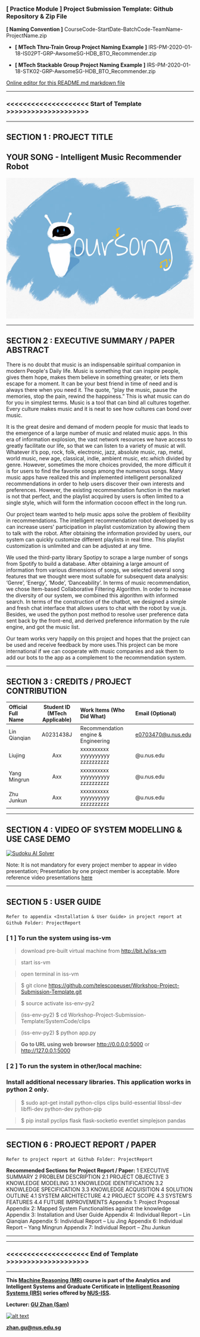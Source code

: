 ﻿### [ Practice Module ] Project Submission Template: Github Repository & Zip File

**[ Naming Convention ]** CourseCode-StartDate-BatchCode-TeamName-ProjectName.zip

* **[ MTech Thru-Train Group Project Naming Example ]** IRS-PM-2020-01-18-IS02PT-GRP-AwsomeSG-HDB_BTO_Recommender.zip

* **[ MTech Stackable Group Project Naming Example ]** IRS-PM-2020-01-18-STK02-GRP-AwsomeSG-HDB_BTO_Recommender.zip

[Online editor for this README.md markdown file](https://pandao.github.io/editor.md/en.html "pandao")

---

### <<<<<<<<<<<<<<<<<<<< Start of Template >>>>>>>>>>>>>>>>>>>>

---

## SECTION 1 : PROJECT TITLE
## YOUR SONG - Intelligent Music Recommender Robot

<img src="SystemCode/frontend/src/assets/banner.jpg" />

---

## SECTION 2 : EXECUTIVE SUMMARY / PAPER ABSTRACT
There is no doubt that music is an indispensable spiritual companion in modern People's Daily life. Music is something that can inspire people, gives them hope, makes them believe in something greater, or lets them escape for a moment. It can be your best friend in time of need and is always there when you need it. The quote, “play the music, pause the memories, stop the pain, rewind the happiness.” This is what music can do for you in simplest terms. Music is a tool that can bind all cultures together. Every culture makes music and it is neat to see how cultures can bond over music.


It is the great desire and demand of modern people for music that leads to the emergence of a large number of music and related music apps. In this era of information explosion, the vast network resources we have access to greatly facilitate our life, so that we can listen to a variety of music at will. Whatever it’s pop, rock, folk, electronic, jazz, absolute music, rap, metal, world music, new age, classical, indie, ambient music, etc.which divided by genre. However, sometimes the more choices provided, the more difficult it is for users to find the favorite songs among the numerous songs. Many music apps have realized this and implemented intelligent personalized recommendations in order to help users discover their own interests and preferences. However, the existing recommendation function in the market is not that perfect, and the playlist acquired by users is often limited to a single style, which will form the information cocoon effect in the long run.


Our project team wanted to help music apps solve the problem of flexibility in recommendations. The intelligent recommendation robot developed by us can increase users' participation in playlist customization by allowing them to talk with the robot. After obtaining the information provided by users, our system can quickly customize different playlists in real time. This playlist customization is unlimited and can be adjusted at any time.


We used the third-party library Spotipy to scrape a large number of songs from Spotify to build a database. After obtaining a large amount of information from various dimensions of songs, we selected several song features that we thought were most suitable for subsequent data analysis: ‘Genre’, ‘Energy’, ‘Mode’, ‘Danceability’. In terms of music recommendation, we chose Item-based Collaborative Filtering Algorithm. In order to increase the diversity of our system, we combined this algorithm with informed search. In terms of the construction of the chatbot, we designed a simple and fresh chat interface that allows users to chat with the robot by vue.js. Besides, we used the python post method to resolve user preference data sent back by the front-end, and derived preference information by the rule engine, and got the music list.


Our team works very happily on this project and hopes that the project can be used and receive feedback by more uses.This project can be more international if we can cooperate with music companies and ask them to add our bots to the app as a complement to the recommendation system.


---

## SECTION 3 : CREDITS / PROJECT CONTRIBUTION

| Official Full Name  | Student ID (MTech Applicable)  | Work Items (Who Did What) | Email (Optional) |
| :------------ |:---------------:| :-----| :-----|
| Lin Qianqian | A0231438J | Recommendation engine & Engineering | e0703470@u.nus.edu |
| Liujing | Axx | xxxxxxxxxx yyyyyyyyyy zzzzzzzzzz| @u.nus.edu |
| Yang Mingrun | Axx | xxxxxxxxxx yyyyyyyyyy zzzzzzzzzz| @u.nus.edu |
| Zhu Junkun | Axx | xxxxxxxxxx yyyyyyyyyy zzzzzzzzzz| @u.nus.edu |

---

## SECTION 4 : VIDEO OF SYSTEM MODELLING & USE CASE DEMO

[![Sudoku AI Solver](http://img.youtube.com/vi/-AiYLUjP6o8/0.jpg)](https://youtu.be/-AiYLUjP6o8 "Sudoku AI Solver")

Note: It is not mandatory for every project member to appear in video presentation; Presentation by one project member is acceptable. 
More reference video presentations [here](https://telescopeuser.wordpress.com/2018/03/31/master-of-technology-solution-know-how-video-index-2/ "video presentations")

---

## SECTION 5 : USER GUIDE

`Refer to appendix <Installation & User Guide> in project report at Github Folder: ProjectReport`

### [ 1 ] To run the system using iss-vm

> download pre-built virtual machine from http://bit.ly/iss-vm

> start iss-vm

> open terminal in iss-vm

> $ git clone https://github.com/telescopeuser/Workshop-Project-Submission-Template.git

> $ source activate iss-env-py2

> (iss-env-py2) $ cd Workshop-Project-Submission-Template/SystemCode/clips

> (iss-env-py2) $ python app.py

> **Go to URL using web browser** http://0.0.0.0:5000 or http://127.0.0.1:5000

### [ 2 ] To run the system in other/local machine:
### Install additional necessary libraries. This application works in python 2 only.

> $ sudo apt-get install python-clips clips build-essential libssl-dev libffi-dev python-dev python-pip

> $ pip install pyclips flask flask-socketio eventlet simplejson pandas

---
## SECTION 6 : PROJECT REPORT / PAPER

`Refer to project report at Github Folder: ProjectReport`

**Recommended Sections for Project Report / Paper:**
1 EXECUTIVE SUMMARY
2 PROBLEM DESCRIPTION
2.1 PROJECT OBJECTIVE
3 KNOWLEDGE MODELING
3.1 KNOWLEDGE IDENTIFICATION
3.2 KNOWLEDGE SPECIFICATION 
3.3 KNOWLEDGE ACQUISITION
4 SOLUTION OUTLINE 
4.1 SYSTEM ARCHITECTURE
4.2 PROJECT SCOPE 
4.3 SYSTEM'S FEATURES 
4.4 FUTURE IMPROVEMENTS
Appendix 1: Project Proposal
Appendix 2: Mapped System Functionalities against the knowledge
Appendix 3: Installation and User Guide
Appendix 4: Individual Report – Lin Qianqian
Appendix 5: Individual Report – Liu Jing
Appendix 6: Individual Report – Yang Mingrun
Appendix 7: Individual Report – Zhu Junkun


---

---

### <<<<<<<<<<<<<<<<<<<< End of Template >>>>>>>>>>>>>>>>>>>>

---

**This [Machine Reasoning (MR)](https://www.iss.nus.edu.sg/executive-education/course/detail/machine-reasoning "Machine Reasoning") course is part of the Analytics and Intelligent Systems and Graduate Certificate in [Intelligent Reasoning Systems (IRS)](https://www.iss.nus.edu.sg/stackable-certificate-programmes/intelligent-systems "Intelligent Reasoning Systems") series offered by [NUS-ISS](https://www.iss.nus.edu.sg "Institute of Systems Science, National University of Singapore").**

**Lecturer: [GU Zhan (Sam)](https://www.iss.nus.edu.sg/about-us/staff/detail/201/GU%20Zhan "GU Zhan (Sam)")**

[![alt text](https://www.iss.nus.edu.sg/images/default-source/About-Us/7.6.1-teaching-staff/sam-website.tmb-.png "Let's check Sam' profile page")](https://www.iss.nus.edu.sg/about-us/staff/detail/201/GU%20Zhan)

**zhan.gu@nus.edu.sg**
